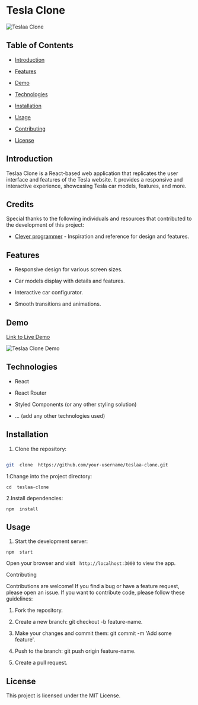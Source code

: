 
# Tesla Clone

  

![Teslaa Clone](https://cdn.freebiesupply.com/logos/large/2x/tesla-motors-logo-png-transparent.png)

  

## Table of Contents

  

- [Introduction](#introduction)

- [Features](#features)

- [Demo](#demo)

- [Technologies](#technologies)

- [Installation](#installation)

- [Usage](#usage)

- [Contributing](#contributing)

- [License](#license)

  

## Introduction

  

Teslaa Clone is a React-based web application that replicates the user interface and features of the Tesla website. It provides a responsive and interactive experience, showcasing Tesla car models, features, and more.

## Credits

Special thanks to the following individuals and resources that contributed to the development of this project:

- [Clever programmer](https://youtu.be/lUeS9Wsj6dk?list=PL-J2q3Ga50oMQa1JdSJxYoZELwOJAXExP) - Inspiration and reference for design and features. 
  

## Features

  

- Responsive design for various screen sizes.

- Car models display with details and features.

- Interactive car configurator.

- Smooth transitions and animations.

  

## Demo

  

[Link to Live Demo](#)

  

![Teslaa Clone Demo](link-to-gif-or-screenshot.gif)

  

## Technologies

  

- React

- React Router

- Styled Components (or any other styling solution)

- ... (add any other technologies used)

  

## Installation

  

1. Clone the repository:

  

```bash

git  clone  https://github.com/your-username/teslaa-clone.git 

  ```

1.Change  into  the  project  directory:

  
```
cd  teslaa-clone
```
  

2.Install  dependencies:

  
```
npm  install
```
  

## Usage

1.  Start  the  development  server:

  
```
npm  start
```
  

Open  your  browser  and  visit ``` http://localhost:3000```  to  view  the  app.

Contributing

Contributions  are  welcome!  If  you  find  a  bug  or  have  a  feature  request,  please  open  an  issue.  If  you  want  to  contribute  code,  please  follow  these  guidelines:

  

1.  Fork  the  repository.

2.  Create  a  new  branch:  git  checkout  -b  feature-name.

3.  Make  your  changes  and  commit  them:  git  commit  -m  'Add some feature'.

4.  Push  to  the  branch:  git  push  origin  feature-name.

5.  Create  a  pull  request.

  

## License

  

This  project  is  licensed  under  the  MIT  License.

  
  

